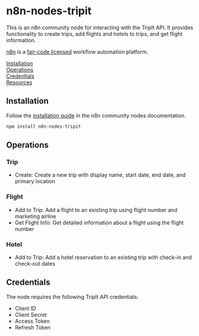 # n8n-nodes-tripit

This is an n8n community node for interacting with the TripIt API. It provides functionality to create trips, add flights and hotels to trips, and get flight information.

[n8n](https://n8n.io/) is a [fair-code licensed](https://docs.n8n.io/reference/license/) workflow automation platform.

[Installation](#installation)  
[Operations](#operations)  
[Credentials](#credentials)  
[Resources](#resources)  

## Installation

Follow the [installation guide](https://docs.n8n.io/integrations/community-nodes/installation/) in the n8n community nodes documentation.

```bash
npm install n8n-nodes-tripit
```

## Operations

### Trip
- Create: Create a new trip with display name, start date, end date, and primary location

### Flight
- Add to Trip: Add a flight to an existing trip using flight number and marketing airline
- Get Flight Info: Get detailed information about a flight using the flight number

### Hotel
- Add to Trip: Add a hotel reservation to an existing trip with check-in and check-out dates

## Credentials

The node requires the following TripIt API credentials:
- Client ID
- Client Secret
- Access Token
- Refresh Token
